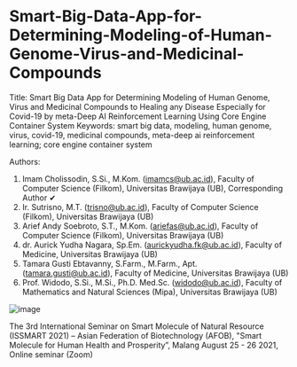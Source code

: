 # Smart-Big-Data-App-for-Determining-Modeling-of-Human-Genome-Virus-and-Medicinal-Compounds
Title: Smart Big Data App for Determining Modeling of Human Genome, Virus and Medicinal Compounds to Healing any Disease Especially for Covid-19 by meta-Deep AI Reinforcement Learning Using Core Engine Container System
Keywords: smart big data, modeling, human genome, virus, covid-19, medicinal compounds, meta-deep ai reinforcement learning; core engine container system

Authors:
1. Imam Cholissodin, S.Si., M.Kom. (imamcs@ub.ac.id), Faculty of Computer Science (Filkom), Universitas Brawijaya (UB), Corresponding Author ✔
2. Ir. Sutrisno, M.T. (trisno@ub.ac.id), Faculty of Computer Science (Filkom), Universitas Brawijaya (UB)
3. Arief Andy Soebroto, S.T., M.Kom. (ariefas@ub.ac.id), Faculty of Computer Science (Filkom), Universitas Brawijaya (UB)
4. dr. Aurick Yudha Nagara, Sp.Em. (aurickyudha.fk@ub.ac.id), Faculty of Medicine, Universitas Brawijaya (UB)
5. Tamara Gusti Ebtavanny, S.Farm., M.Farm., Apt. (tamara.gusti@ub.ac.id), Faculty of Medicine, Universitas Brawijaya (UB)
7. Prof. Widodo, S.Si., M.Si., Ph.D. Med.Sc. (widodo@ub.ac.id), Faculty of Mathematics and Natural Sciences (Mipa), Universitas Brawijaya (UB)

![image](https://user-images.githubusercontent.com/51873303/132940018-63f6357f-7864-4c7c-8a87-a03e9c5e468d.png)


The 3rd International Seminar on Smart Molecule of Natural Resource (ISSMART 2021) – Asian Federation of Biotechnology (AFOB), "Smart Molecule for Human Health and Prosperity”, Malang August 25 - 26 2021, Online seminar (Zoom)
